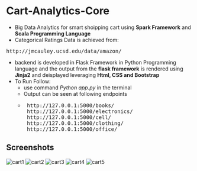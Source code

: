 # Cart-Analytics-Core
* Big Data Analytics for smart shoipping cart using __Spark Framework__ and __Scala Programming Language__
* Categorical Ratings Data is achieved from:
<pre>
http://jmcauley.ucsd.edu/data/amazon/
</pre>
* backend is developed in Flask Framework in Python Programming language and the output from the __flask framework__ is rendered using __Jinja2__ and deisplayed leveraging __Html, CSS and Bootstrap__
* To Run Follow:
  * use command _Python app.py_ in the terminal
  * Output can be seen at following endpoints
  * <pre> http://127.0.0.1:5000/books/
     http://127.0.0.1:5000/electronics/
     http://127.0.0.1:5000/cell/
     http://127.0.0.1:5000/clothing/
     http://127.0.0.1:5000/office/
  </pre>
## Screenshots
![cart1](https://cloud.githubusercontent.com/assets/15700993/26024056/0106d7f0-37e7-11e7-9f76-c2a3b948955c.png)
![cart2](https://cloud.githubusercontent.com/assets/15700993/26024053/0104b20e-37e7-11e7-92af-98db4c5078b4.png)
![cart3](https://cloud.githubusercontent.com/assets/15700993/26024055/01062ff8-37e7-11e7-8182-e9cc7c2b4a7d.png)
![cart4](https://cloud.githubusercontent.com/assets/15700993/26024054/0105c37e-37e7-11e7-839f-3677bd55e43c.png)
![cart5](https://cloud.githubusercontent.com/assets/15700993/26024052/0104670e-37e7-11e7-9df0-5c2c9a9837cb.png)
